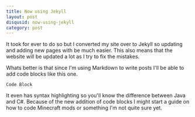 ```yaml
--- 
title: Now using Jekyll
layout: post
disqusid: now-using-jekyll
category: post
---
```


It took for ever to do so but I converted my site over to Jekyll so updating and adding new pages with be much easier. This also means that the website will be updated a lot as I try to fix the mistakes.

Whats better is that since I'm using Markdown to write posts I'll be able to add code blocks like this one.

```
Code Block
```

It even has syntax highlighting so you'll know the difference between Java and C#. Because of the new addition of code blocks I might start a guide on how to code Minecraft mods or something I'm not quite sure yet.